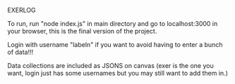 EXERLOG

To run, run "node index.js" in main directory and go to localhost:3000 in your browser, this is the final version of the project.

Login with username "labeln" if you want to avoid having to enter a bunch of data!!!

Data collections are included as JSONS on canvas (exer is the one you want, login just has some usernames but you may still want to add them in.)